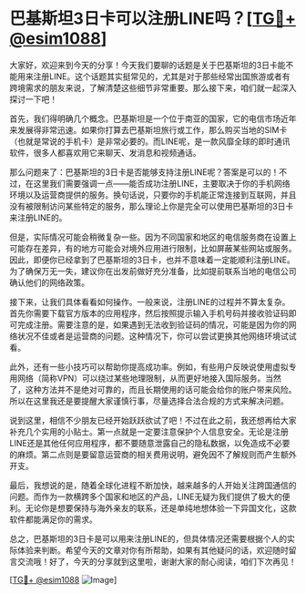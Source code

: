 # 巴基斯坦3日卡可以注册LINE吗？[[TG💪+ @esim1088](https://t.me/s/esim1088)]

大家好，欢迎来到今天的分享！今天我们要聊的话题是关于巴基斯坦的3日卡能不能用来注册LINE。这个话题其实挺常见的，尤其是对于那些经常出国旅游或者有跨境需求的朋友来说，了解清楚这些细节非常重要。那么接下来，咱们就一起深入探讨一下吧！

首先，我们得明确几个概念。巴基斯坦是一个位于南亚的国家，它的电信市场近年来发展得非常迅速。如果你打算去巴基斯坦旅行或工作，那么购买当地的SIM卡（也就是常说的手机卡）是非常必要的。而LINE呢，是一款风靡全球的即时通讯软件，很多人都喜欢用它来聊天、发消息和视频通话。

那么问题来了：巴基斯坦的3日卡是否能够支持注册LINE呢？答案是可以的！不过，在这里我们需要强调一点——能否成功注册LINE，主要取决于你的手机网络环境以及运营商提供的服务。换句话说，只要你的手机能正常连接到互联网，并且没有被限制访问某些特定的服务，那么理论上你是完全可以使用巴基斯坦的3日卡来注册LINE的。

但是，实际情况可能会稍微复杂一些。因为不同国家和地区的电信服务商在设置上可能存在差异，有的地方可能会对境外应用进行限制，比如屏蔽某些网站或服务。因此，即便你已经拿到了巴基斯坦的3日卡，也并不意味着一定能顺利注册LINE。为了确保万无一失，建议你在出发前做好充分准备，比如提前联系当地的电信公司确认他们的网络政策。

接下来，让我们具体看看如何操作。一般来说，注册LINE的过程并不算太复杂。首先你需要下载官方版本的应用程序，然后按照提示输入手机号码并接收验证码即可完成注册。需要注意的是，如果遇到无法收到验证码的情况，可能是因为你的网络状况不佳或者是运营商的问题。这种情况下，你可以尝试更换其他网络环境试试看。

此外，还有一些小技巧可以帮助你提高成功率。例如，有些用户反映说使用虚拟专用网络（简称VPN）可以绕过某些地理限制，从而更好地接入国际服务。当然了，这种方法并不是绝对可靠的，而且长期使用的话可能会给你的账户带来风险。所以在这里我还是要提醒大家谨慎行事，尽量选择合法合规的方式来解决问题。

说到这里，相信不少朋友已经开始跃跃欲试了吧！不过在此之前，我还想再给大家补充几个实用的小贴士。第一点就是一定要注意保护个人信息安全。无论是注册LINE还是其他任何应用程序，都不要随意泄露自己的隐私数据，以免造成不必要的麻烦。第二点则是要留意运营商的相关费用说明，避免因不了解规则而产生额外开支。

最后，我想说的是，随着全球化进程不断加快，越来越多的人开始关注跨国通信的问题。而作为一款横跨多个国家和地区的产品，LINE无疑为我们提供了极大的便利。无论你是想要保持与海外亲友的联系，还是单纯地想体验一下异国文化，这款软件都能满足你的需求。

总之，巴基斯坦的3日卡是可以用来注册LINE的，但具体情况还需要根据个人的实际体验来判断。希望今天的文章对你有所帮助，如果有其他疑问的话，欢迎随时留言交流哦！好了，今天的分享就到这里啦，谢谢大家的耐心阅读，咱们下次再见！

[[TG💪+ @esim1088](https://t.me/s/esim1088) ![Image](https://i.postimg.cc/4NQfJmqS/Snipaste-2025-05-13-00-14-12.png)]